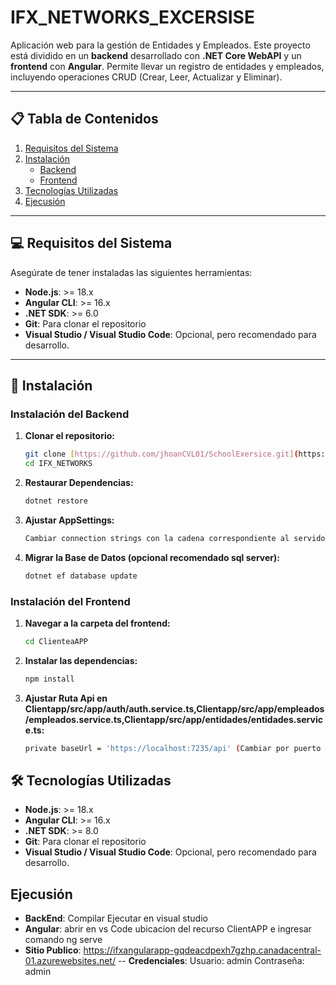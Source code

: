 # IFX_NETWORKS_EXCERSISE

Aplicación web para la gestión de Entidades y Empleados. Este proyecto está dividido en un **backend** desarrollado con **.NET Core WebAPI** y un **frontend** con **Angular**. Permite llevar un registro de entidades y empleados, incluyendo operaciones CRUD (Crear, Leer, Actualizar y Eliminar).

---

## 📋 **Tabla de Contenidos**


1. [Requisitos del Sistema](#requisitos-del-sistema)
2. [Instalación](#instalación)
    - [Backend](#instalación-del-backend)
    - [Frontend](#instalación-del-frontend)
3. [Tecnologías Utilizadas](#tecnologías-utilizadas)
4. [Ejecusión](#ejecusion)


---

## 💻 **Requisitos del Sistema**

Asegúrate de tener instaladas las siguientes herramientas:

- **Node.js**: >= 18.x
- **Angular CLI**: >= 16.x
- **.NET SDK**: >= 6.0
- **Git**: Para clonar el repositorio
- **Visual Studio / Visual Studio Code**: Opcional, pero recomendado para desarrollo.

---

## 🚀 **Instalación**

### **Instalación del Backend**

1. **Clonar el repositorio:**
   ```bash
   git clone [https://github.com/jhoanCVL01/SchoolExersice.git](https://github.com/jhoanCVL01/IFX_NETWORKS.git)
   cd IFX_NETWORKS

2. **Restaurar Dependencias:**
   ```bash
   dotnet restore

2. **Ajustar AppSettings:**
   ```bash
   Cambiar connection strings con la cadena correspondiente al servidor de BD en ambiente local
   
4. **Migrar la Base de Datos (opcional recomendado sql server):**
   ```bash
   dotnet ef database update

### **Instalación del Frontend**

1. **Navegar a la carpeta del frontend:**
   ```bash
   cd ClienteaAPP

1. **Instalar las dependencias:**
   ```bash
   npm install
   
3. **Ajustar Ruta Api en Clientapp/src/app/auth/auth.service.ts,Clientapp/src/app/empleados/empleados.service.ts,Clientapp/src/app/entidades/entidades.service.ts:**
   ```bash
   private baseUrl = 'https://localhost:7235/api' (Cambiar por puerto de ejecucion de api)


## 🛠️ **Tecnologías Utilizadas**

- **Node.js**: >= 18.x
- **Angular CLI**: >= 16.x
- **.NET SDK**: >= 8.0
- **Git**: Para clonar el repositorio
- **Visual Studio / Visual Studio Code**: Opcional, pero recomendado para desarrollo.

##  **Ejecusión**

- **BackEnd**: Compilar Ejecutar en visual studio
- **Angular**: abrir en vs Code ubicacion del recurso ClientAPP e ingresar comando ng serve
- **Sitio Publico**: https://ifxangularapp-gqdeacdpexh7gzhp.canadacentral-01.azurewebsites.net/
  -- **Credenciales**: Usuario: admin Contraseña: admin 
